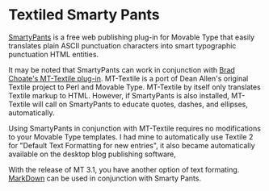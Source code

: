 # Textiled Smarty Pants

[SmartyPants](http://daringfireball.net/projects/smartypants/) is a free web publishing plug-in for Movable Type that easily translates plain ASCII punctuation characters into smart typographic punctuation HTML entities. 

It may be noted that SmartyPants can work in conjunction with [Brad Choate's MT-Textile plug-in](http://bradchoate.com/past/mttextile.php). MT-Textile is a port of Dean Allen's original Textile project to Perl and Movable Type. MT-Textile by itself only translates Textile markup to HTML. However, if SmartyPants is also installed, MT-Textile will call on SmartyPants to educate quotes, dashes, and ellipses, automatically.

Using SmartyPants in conjunction with MT-Textile requires no modifications to your Movable Type templates. I had mine to automatically use Textile 2 for "Default Text Formatting for new entries", it also became automatically available on the desktop blog publishing software, 

With the release of MT 3.1, you have another option of text formating. [MarkDown](https://en.wikipedia.org/wiki/Markdown) can be used in conjunction with Smarty Pants.
